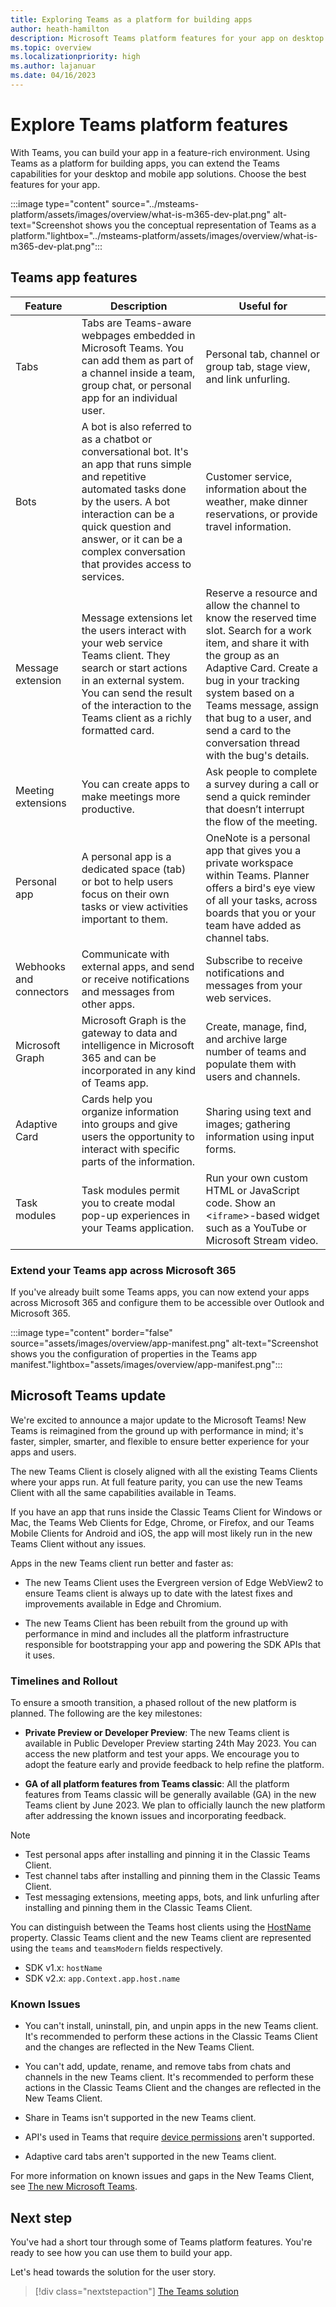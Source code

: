 ```yaml
---
title: Exploring Teams as a platform for building apps
author: heath-hamilton
description: Microsoft Teams platform features for your app on desktop and mobile. Tabs, bots, messaging extension, webhook, connectors, Microsoft Graph, or Adaptive Cards.
ms.topic: overview
ms.localizationpriority: high
ms.author: lajanuar
ms.date: 04/16/2023
---
```

# Explore Teams platform features

With Teams, you can build your app in a feature-rich environment. Using Teams as a platform for building apps, you can extend the Teams capabilities for your desktop and mobile app solutions. Choose the best features for your app.

:::image type="content" source="../msteams-platform/assets/images/overview/what-is-m365-dev-plat.png" alt-text="Screenshot shows you the conceptual representation of Teams as a platform."lightbox="../msteams-platform/assets/images/overview/what-is-m365-dev-plat.png":::

## Teams app features

| Feature | Description | Useful for |
| --- | --- | --- |
|Tabs | Tabs are Teams-aware webpages embedded in Microsoft Teams. You can add them as part of a channel inside a team, group chat, or personal app for an individual user. | Personal tab, channel or group tab, stage view, and link unfurling. |
| Bots | A bot is also referred to as a chatbot or conversational bot. It's an app that runs simple and repetitive automated tasks done by the users. A bot interaction can be a quick question and answer, or it can be a complex conversation that provides access to services. | Customer service, information about the weather, make dinner reservations, or provide travel information. |
| Message extension | Message extensions let the users interact with your web service Teams client. They search or start actions in an external system. You can send the result of the interaction to the Teams client as a richly formatted card. | Reserve a resource and allow the channel to know the reserved time slot. Search for a work item, and share it with the group as an Adaptive Card. Create a bug in your tracking system based on a Teams message, assign that bug to a user, and send a card to the conversation thread with the bug's details. |
|Meeting extensions | You can create apps to make meetings more productive. | Ask people to complete a survey during a call or send a quick reminder that doesn’t interrupt the flow of the meeting. |
| Personal app | A personal app is a dedicated space (tab) or bot to help users focus on their own tasks or view activities important to them. | OneNote is a personal app that gives you a private workspace within Teams. Planner offers a bird's eye view of all your tasks, across boards that you or your team have added as channel tabs. |
| Webhooks and connectors | Communicate with external apps, and send or receive notifications and messages from other apps. | Subscribe to receive notifications and messages from your web services. |
| Microsoft Graph | Microsoft Graph is the gateway to data and intelligence in Microsoft 365 and can be incorporated in any kind of Teams app. | Create, manage, find, and archive large number of teams and populate them with users and channels. |
| Adaptive Card | Cards help you organize information into groups and give users the opportunity to interact with specific parts of the information. | Sharing using text and images; gathering information using input forms. |
| Task modules | Task modules permit you to create modal pop-up experiences in your Teams application. | Run your own custom HTML or JavaScript code. Show an <`iframe`>-based widget such as a YouTube or Microsoft Stream video. |

### Extend your Teams app across Microsoft 365

If you've already built some Teams apps, you can now extend your apps across Microsoft 365 and configure them to be accessible over Outlook and Microsoft 365.

:::image type="content" border="false" source="assets/images/overview/app-manifest.png" alt-text="Screenshot shows you the configuration of properties in the Teams app manifest."lightbox="assets/images/overview/app-manifest.png":::

## Microsoft Teams update

We're excited to announce a major update to the Microsoft Teams! New Teams is reimagined from the ground up with performance in mind; it's faster, simpler, smarter, and flexible to ensure better experience for your apps and users.

The new Teams Client is closely aligned with all the existing Teams Clients where your apps run. At full feature parity, you can use the new Teams Client with all the same capabilities available in Teams.

If you have an app that runs inside the Classic Teams Client for Windows or Mac, the Teams Web Clients for Edge, Chrome, or Firefox, and our Teams Mobile Clients for Android and iOS, the app will most likely run in the new Teams Client without any issues.

Apps in the new Teams client run better and faster as:  

* The new Teams Client uses the Evergreen version of Edge WebView2 to ensure Teams client is always up to date with the latest fixes and improvements available in Edge and Chromium.

* The new Teams Client has been rebuilt from the ground up with performance in mind and includes all the platform infrastructure responsible for bootstrapping your app and powering the SDK APIs that it uses.  

### Timelines and Rollout

To ensure a smooth transition, a phased rollout of the new platform is planned. The following are the key milestones:

* **Private Preview or Developer Preview**: The new Teams client is available in Public Developer Preview starting 24th May 2023. You can access the new platform and test your apps. We encourage you to adopt the feature early and provide feedback to help refine the platform.

* **GA of all platform features from Teams classic**: All the platform features from Teams classic will be generally available (GA) in the new Teams client by June 2023. We plan to officially launch the new platform after addressing the known issues and incorporating feedback.

> [!NOTE]
>
> * Test personal apps after installing and pinning it in the Classic Teams Client.
> * Test channel tabs after installing and pinning them in the Classic Teams Client.
> * Test messaging extensions, meeting apps, bots, and link unfurling after installing and pinning them in the Classic Teams Client.

You can distinguish between the Teams host clients using the [HostName](/javascript/api/@microsoft/teams-js/hostname?view=msteams-client-js-latest&preserve-view=true) property. Classic Teams client and the new Teams client are represented using the `teams` and `teamsModern` fields respectively.

* SDK v1.x: `hostName`
* SDK v2.x: `app.Context.app.host.name`

### Known Issues

* You can't install, uninstall, pin, and unpin apps in the new Teams client. It's recommended to perform these actions in the Classic Teams Client and the changes are reflected in the New Teams Client.

* You can't add, update, rename, and remove tabs from chats and channels in the new Teams client. It's recommended to perform these actions in the Classic Teams Client and the changes are reflected in the New Teams Client.

* Share in Teams isn't supported in the new Teams client.

* API's used in Teams that require [device permissions](concepts/device-capabilities/native-device-permissions.md) aren't supported.

* Adaptive card tabs aren't supported in the new Teams client.

For more information on known issues and gaps in the New Teams Client, see [The new Microsoft Teams](/microsoftteams/new-teams-desktop-admin?tabs=teams-admin-center#known-issues).

## Next step

You've had a short tour through some of Teams platform features. You're ready to see how you can use them to build your app.

Let's head towards the solution for the user story.

> [!div class="nextstepaction"]
> [The Teams solution](overview-solution.md)
